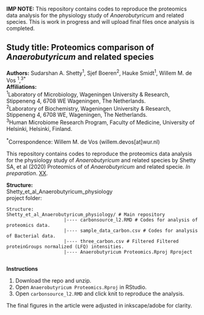 
**IMP NOTE:** This repository contains codes to reproduce the proteomics data analysis for the physiology study of *Anaerobutyricum* and related species. This is work in progress and will upload final files once analysis is completed.   


Study title: Proteomics comparison of *Anaerobutyricum* and related species   
---------------------------------------------------------------------------------  

**Authors:** Sudarshan A. Shetty<sup>1</sup>, Sjef Boeren<sup>2</sup>, Hauke Smidt<sup>1</sup>, Willem M. de Vos <sup>1</sup>,<sup>3</sup><sup>*</sup>   
**Affiliations:**   
<sup>1</sup>Laboratory of Microbiology, Wageningen University & Research, Stippeneng 4, 6708 WE Wageningen, The Netherlands.   
<sup>2</sup>Laboratory of Biochemistry, Wageningen University & Research, Stippeneng 4, 6708 WE, Wageningen, The Netherlands.  
<sup>3</sup>Human Microbiome Research Program, Faculty of Medicine, University of Helsinki, Helsinki, Finland.    


<sup>*</sup>Correspondence: Willem M. de Vos (willem.devos[at]wur.nl)   

This repository contains codes to reproduce the proteomics data analysis for the physiology study of *Anaerobutyricum* and related species by Shetty SA, et al (2020) Proteomics of of *Anaerobutyricum* and related specie.  _In preparation_. [XX](tobeupdated_when_uplished).  

**Structure:**  
Shetty_et_al_Anaerobutyricum_physiology    
project folder:  

```
Structure:  
Shetty_et_al_Anaerobutyricum_physiology/ # Main repository  
                     |---- carbonsource_l2.RMD # Codes for analysis of proteomics data.   
                     |---- sample_data_carbon.csv # Codes for analysis of Bacterial data.   
                     |---- three_carbon.csv # Filtered Filtered proteinGroups normalized (LFQ) intensities. 
                     |---- Anaerobutyricum Proteomics.Rproj Rproject


```

**Instructions**    

1. Download the repo and unzip.  
2. Open `Anaerobutyricum Proteomics.Rproj` in RStudio.  
3. Open `carbonsource_l2.RMD` and click knit to reproduce the analysis.   

The final figures in the article were adjusted in inkscape/adobe for clarity.   


